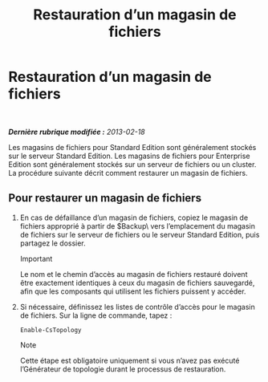 ﻿---
title: Restauration d’un magasin de fichiers
TOCTitle: Restauration d’un magasin de fichiers
ms:assetid: 89916fc6-31d3-4c7f-9eaf-c02584761ef4
ms:mtpsurl: https://technet.microsoft.com/fr-fr/library/Hh202180(v=OCS.15)
ms:contentKeyID: 53095456
ms.date: 05/20/2016
mtps_version: v=OCS.15
ms.translationtype: HT
---

# Restauration d’un magasin de fichiers

 

_**Dernière rubrique modifiée :** 2013-02-18_

Les magasins de fichiers pour Standard Edition sont généralement stockés sur le serveur Standard Edition. Les magasins de fichiers pour Enterprise Edition sont généralement stockés sur un serveur de fichiers ou un cluster. La procédure suivante décrit comment restaurer un magasin de fichiers.

## Pour restaurer un magasin de fichiers

1.  En cas de défaillance d’un magasin de fichiers, copiez le magasin de fichiers approprié à partir de $Backup\\ vers l’emplacement du magasin de fichiers sur le serveur de fichiers ou le serveur Standard Edition, puis partagez le dossier.
    
    > [!important]  
    > Le nom et le chemin d’accès au magasin de fichiers restauré doivent être exactement identiques à ceux du magasin de fichiers sauvegardé, afin que les composants qui utilisent les fichiers puissent y accéder.

2.  Si nécessaire, définissez les listes de contrôle d’accès pour le magasin de fichiers. Sur la ligne de commande, tapez :
    
        Enable-CsTopology
    
    > [!note]  
    > Cette étape est obligatoire uniquement si vous n’avez pas exécuté l’Générateur de topologie durant le processus de restauration.
